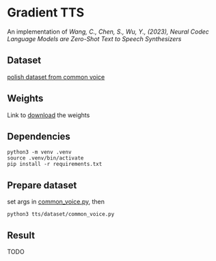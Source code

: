 # Gradient TTS
An implementation of *Wang, C., Chen, S., Wu, Y., (2023), Neural Codec Language Models are Zero-Shot Text to Speech Synthesizers*

## Dataset
[polish dataset from common voice](https://commonvoice.mozilla.org/pl/datasets)
## Weights
Link to [download](TODO) the weights
## Dependencies
```
python3 -m venv .venv
source .venv/bin/activate
pip install -r requirements.txt
```
## Prepare dataset
set args in [common_voice.py](tts/dataset/common_voice.py), then
```
python3 tts/dataset/common_voice.py
```

## Result
TODO
